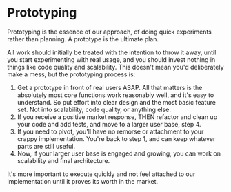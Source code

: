 # Prototyping

Prototyping is the essence of our approach, of doing quick experiments rather than planning. A prototype is the ultimate plan.

All work should initially be treated with the intention to throw it away, until you start experimenting with real usage, and you should invest nothing in things like code quality and scalability. This doesn't mean you'd deliberately make a mess, but the prototyping process is:

1) Get a prototype in front of real users ASAP. All that matters is the absolutely most core functions work reasonably well, and it's easy to understand. So put effort into clear design and the most basic feature set. Not into scalability, code quality, or anything else.
2) If you receive a positive market response, THEN refactor and clean up your code and add tests, and move to a larger user base, step 4.
3) If you need to pivot, you'll have no remorse or attachment to your crappy implementation. You're back to step 1, and can keep whatever parts are still useful.
4) Now, if your larger user base is engaged and growing, you can work on scalability and final architecture.

It's more important to execute quickly and not feel attached to our implementation until it proves its worth in the market.
